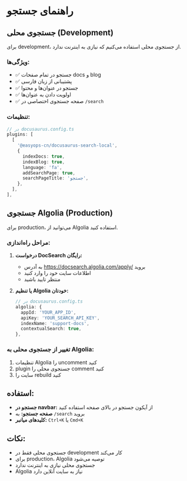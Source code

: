 # راهنمای جستجو

## جستجوی محلی (Development)

برای development، از جستجوی محلی استفاده می‌کنیم که نیازی به اینترنت ندارد.

### ویژگی‌ها:
- ✅ جستجو در تمام صفحات docs و blog
- ✅ پشتیبانی از زبان فارسی
- ✅ جستجو در عنوان‌ها و محتوا
- ✅ اولویت دادن به عنوان‌ها
- ✅ صفحه جستجوی اختصاصی در `/search`

### تنظیمات:
```typescript
// در docusaurus.config.ts
plugins: [
  [
    '@easyops-cn/docusaurus-search-local',
    {
      indexDocs: true,
      indexBlog: true,
      language: 'fa',
      addSearchPage: true,
      searchPageTitle: 'جستجو',
    },
  ],
],
```

## جستجوی Algolia (Production)

برای production، می‌توانید از Algolia استفاده کنید.

### مراحل راه‌اندازی:

1. **درخواست DocSearch رایگان:**
   - به آدرس https://docsearch.algolia.com/apply/ بروید
   - اطلاعات سایت خود را وارد کنید
   - منتظر تایید باشید

2. **یا تنظیم Algolia خودتان:**
   ```typescript
   // در docusaurus.config.ts
   algolia: {
     appId: 'YOUR_APP_ID',
     apiKey: 'YOUR_SEARCH_API_KEY',
     indexName: 'support-docs',
     contextualSearch: true,
   },
   ```

### تغییر از جستجوی محلی به Algolia:

1. تنظیمات Algolia را uncomment کنید
2. plugin جستجوی محلی را comment کنید
3. سایت را rebuild کنید

## استفاده:

- **جستجو در navbar:** از آیکون جستجو در بالای صفحه استفاده کنید
- **صفحه جستجو:** به `/search` بروید
- **کلیدهای میانبر:** `Ctrl+K` یا `Cmd+K`

## نکات:

- جستجوی محلی فقط در development کار می‌کند
- برای production، Algolia توصیه می‌شود
- جستجوی محلی نیازی به اینترنت ندارد
- Algolia نیاز به سایت آنلاین دارد


